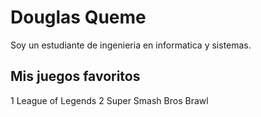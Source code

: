 # Douglas Queme
Soy un estudiante de ingenieria en informatica y sistemas.

## Mis juegos favoritos
1 League of Legends
2 Super Smash Bros Brawl